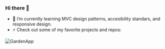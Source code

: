 ### Hi there 👋


- 🌱 I’m currently learning MVC design patterns, accesibility standars, and responsive design.
- ⚡ Check out some of my favorite projects and repos: 

![GardenApp](https://github.com/esievaughn/Python-Live-Project)
